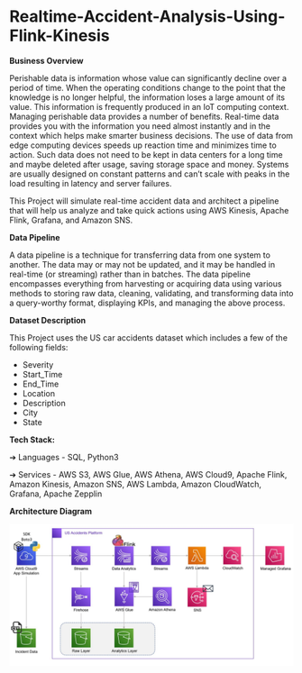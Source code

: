 # Realtime-Accident-Analysis-Using-Flink-Kinesis

**Business Overview**

Perishable data is information whose value can significantly decline over a period of time. When the operating conditions change to the point that the knowledge is no longer helpful, the information loses a large amount of its value. This information is frequently produced in an IoT computing context. Managing perishable data provides a number of benefits. Real-time data provides you with the information you need almost instantly and in the context which helps make smarter business decisions. The use of data from edge computing devices speeds up reaction time and minimizes time to action. Such data does not need to be kept in data centers for a long time and maybe deleted after usage, saving storage space and money. Systems are usually designed on constant patterns and can’t scale with peaks in the load resulting in latency and server failures.

This Project will simulate real-time accident data and architect a pipeline that will help us analyze and take quick actions using AWS Kinesis, Apache Flink, Grafana, and Amazon SNS.

**Data Pipeline**

A data pipeline is a technique for transferring data from one system to another. The data may or may not be updated, and it may be handled in real-time (or streaming) rather than in batches. The data pipeline encompasses everything from harvesting or acquiring data using various methods to storing raw data, cleaning, validating, and transforming data into a query-worthy format, displaying KPIs, and managing the above process.

**Dataset Description**

This Project uses the US car accidents dataset which includes a few of the following fields:

- Severity
- Start_Time
- End_Time
- Location
- Description
- City
- State

**Tech Stack:**

➔ Languages - SQL, Python3

➔ Services - AWS S3, AWS Glue, AWS Athena, AWS Cloud9, Apache Flink, Amazon Kinesis, Amazon SNS, AWS Lambda, Amazon CloudWatch, Grafana, Apache Zepplin

**Architecture Diagram**

![Architecture Diagram](https://github.com/aiwithqasim/Realtime-Accident-Analysis-Using-Flink-Kinesis/blob/main/Architecture.jpg)

